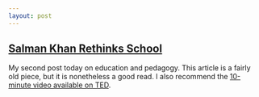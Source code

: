 ```yaml
---
layout: post
---
```


## [Salman Khan Rethinks School](https://khanlabschool.org/wired)

My second post today on education and pedagogy. This article is a fairly old piece, but it is nonetheless a good read. I also recommend the [10-minute video available on TED](https://www.ted.com/talks/sal_khan_let_s_teach_for_mastery_not_test_scores?language=en).
